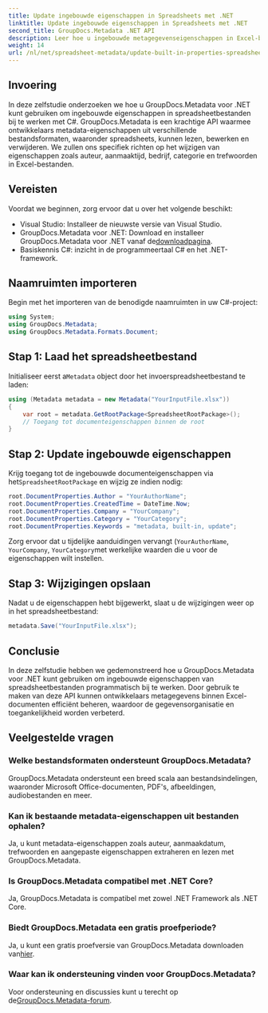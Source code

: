 ```yaml
---
title: Update ingebouwde eigenschappen in Spreadsheets met .NET
linktitle: Update ingebouwde eigenschappen in Spreadsheets met .NET
second_title: GroupDocs.Metadata .NET API
description: Leer hoe u ingebouwde metagegevenseigenschappen in Excel-bestanden kunt bijwerken met GroupDocs.Metadata voor .NET. Wijzig auteur, aanmaaktijd, bedrijf en meer met C#.
weight: 14
url: /nl/net/spreadsheet-metadata/update-built-in-properties-spreadsheets/
---
```

## Invoering
In deze zelfstudie onderzoeken we hoe u GroupDocs.Metadata voor .NET kunt gebruiken om ingebouwde eigenschappen in spreadsheetbestanden bij te werken met C#. GroupDocs.Metadata is een krachtige API waarmee ontwikkelaars metadata-eigenschappen uit verschillende bestandsformaten, waaronder spreadsheets, kunnen lezen, bewerken en verwijderen. We zullen ons specifiek richten op het wijzigen van eigenschappen zoals auteur, aanmaaktijd, bedrijf, categorie en trefwoorden in Excel-bestanden.
## Vereisten
Voordat we beginnen, zorg ervoor dat u over het volgende beschikt:
- Visual Studio: Installeer de nieuwste versie van Visual Studio.
-  GroupDocs.Metadata voor .NET: Download en installeer GroupDocs.Metadata voor .NET vanaf de[downloadpagina](https://releases.groupdocs.com/metadata/net/).
- Basiskennis C#: inzicht in de programmeertaal C# en het .NET-framework.

## Naamruimten importeren
Begin met het importeren van de benodigde naamruimten in uw C#-project:
```csharp
using System;
using GroupDocs.Metadata;
using GroupDocs.Metadata.Formats.Document;
```
## Stap 1: Laad het spreadsheetbestand
 Initialiseer eerst a`Metadata` object door het invoerspreadsheetbestand te laden:
```csharp
using (Metadata metadata = new Metadata("YourInputFile.xlsx"))
{
    var root = metadata.GetRootPackage<SpreadsheetRootPackage>();
    // Toegang tot documenteigenschappen binnen de root
}
```
## Stap 2: Update ingebouwde eigenschappen
 Krijg toegang tot de ingebouwde documenteigenschappen via het`SpreadsheetRootPackage` en wijzig ze indien nodig:
```csharp
root.DocumentProperties.Author = "YourAuthorName";
root.DocumentProperties.CreatedTime = DateTime.Now;
root.DocumentProperties.Company = "YourCompany";
root.DocumentProperties.Category = "YourCategory";
root.DocumentProperties.Keywords = "metadata, built-in, update";
```
Zorg ervoor dat u tijdelijke aanduidingen vervangt (`YourAuthorName`, `YourCompany`, `YourCategory`met werkelijke waarden die u voor de eigenschappen wilt instellen.
## Stap 3: Wijzigingen opslaan
Nadat u de eigenschappen hebt bijgewerkt, slaat u de wijzigingen weer op in het spreadsheetbestand:
```csharp
metadata.Save("YourInputFile.xlsx");
```

## Conclusie
In deze zelfstudie hebben we gedemonstreerd hoe u GroupDocs.Metadata voor .NET kunt gebruiken om ingebouwde eigenschappen van spreadsheetbestanden programmatisch bij te werken. Door gebruik te maken van deze API kunnen ontwikkelaars metagegevens binnen Excel-documenten efficiënt beheren, waardoor de gegevensorganisatie en toegankelijkheid worden verbeterd.

## Veelgestelde vragen
### Welke bestandsformaten ondersteunt GroupDocs.Metadata?
GroupDocs.Metadata ondersteunt een breed scala aan bestandsindelingen, waaronder Microsoft Office-documenten, PDF's, afbeeldingen, audiobestanden en meer.
### Kan ik bestaande metadata-eigenschappen uit bestanden ophalen?
Ja, u kunt metadata-eigenschappen zoals auteur, aanmaakdatum, trefwoorden en aangepaste eigenschappen extraheren en lezen met GroupDocs.Metadata.
### Is GroupDocs.Metadata compatibel met .NET Core?
Ja, GroupDocs.Metadata is compatibel met zowel .NET Framework als .NET Core.
### Biedt GroupDocs.Metadata een gratis proefperiode?
 Ja, u kunt een gratis proefversie van GroupDocs.Metadata downloaden van[hier](https://releases.groupdocs.com/).
### Waar kan ik ondersteuning vinden voor GroupDocs.Metadata?
 Voor ondersteuning en discussies kunt u terecht op de[GroupDocs.Metadata-forum](https://forum.groupdocs.com/c/metadata/14).